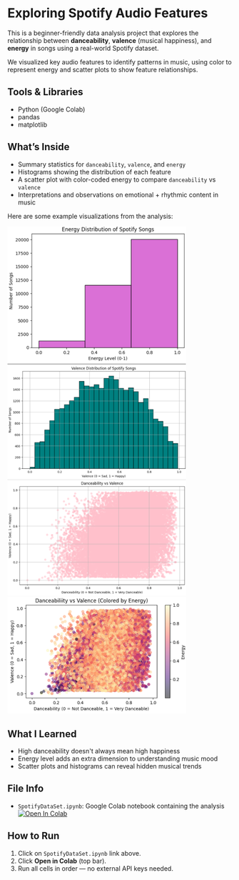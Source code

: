 #  Exploring Spotify Audio Features

This is a beginner-friendly data analysis project that explores the relationship between **danceability**, **valence** (musical happiness), and **energy** in songs using a real-world Spotify dataset.

We visualized key audio features to identify patterns in music, using color to represent energy and scatter plots to show feature relationships.


##  Tools & Libraries

- Python (Google Colab)
- pandas
- matplotlib


##  What’s Inside

- Summary statistics for `danceability`, `valence`, and `energy`
- Histograms showing the distribution of each feature
- A scatter plot with color-coded energy to compare `danceability` vs `valence`
- Interpretations and observations on emotional + rhythmic content in music

Here are some example visualizations from the analysis:

<img src="images/energy_dist.png" alt="Energy Distribution" width="400"/>
<img src="images/valence_dist.png" alt="Valence Distribution" width="400"/>
<img src="images/danceability_valence.png" alt="Danceability vs Valence" width="400"/>
<img src="images/danceability_valence_energy.png" alt="Danceability vs Valence + Energy" width="400"/>


##  What I Learned

- High danceability doesn't always mean high happiness
- Energy level adds an extra dimension to understanding music mood
- Scatter plots and histograms can reveal hidden musical trends


##  File Info

- `SpotifyDataSet.ipynb`: Google Colab notebook containing the analysis
[![Open In Colab](https://colab.research.google.com/assets/colab-badge.svg)](https://colab.research.google.com/github/azulall/exploringSpotifyAudioFeature/blob/main/SpotifyDataSet.ipynb)



## How to Run

1. Click on `SpotifyDataSet.ipynb` link above.
2. Click **Open in Colab** (top bar).
3. Run all cells in order — no external API keys needed.
